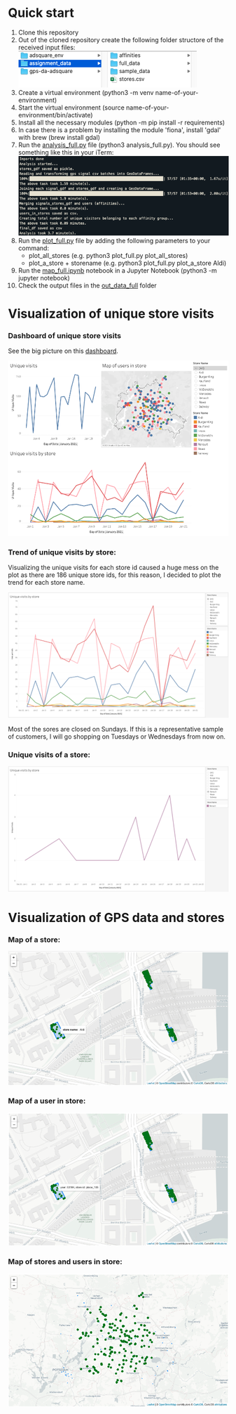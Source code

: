 # Quick start

1. Clone this repository
2. Out of the cloned repository create the following folder structore of the received input files:
   ![folder_structure](/images/folder_structure.png)
3. Create a virtual environment (python3 -m venv name-of-your-environment)
4. Start the virtual environment (source name-of-your-environment/bin/activate)
5. Install all the necessary modules (python -m pip install -r requirements)
6. In case there is a problem by installing the module 'fiona', install 'gdal' with brew (brew install gdal)
7. Run the [analysis_full.py](analysis_full.py) file (python3 analysis_full.py). You should see something like this in your iTerm:
   ![analysis_full](/images/analysis_full.png)
8. Run the [plot_full.py](plot_full.py) file by adding the following parameters to your command:
   - plot_all_stores (e.g. python3 plot_full.py plot_all_stores)
   - plot_a_store + storename (e.g. python3 plot_full.py plot_a_store Aldi)
9. Run the [map_full.ipynb](/notebooks/map_full.ipynb) notebook in a Jupyter Notebook (python3 -m jupyter notebook)
10. Check the output files in the [out_data_full](/out_data_full) folder

# Visualization of unique store visits

### Dashboard of unique store visits

See the big picture on this <a href="https://public.tableau.com/profile/robert.bozsik#!/vizhome/visits_dashboard_tableau/Dashboard1?publish=yes" target="_blank">dashboard</a>.

![visits_dashboard_tableau](/images/visits_dashboard_tableau.png)

### Trend of unique visits by store:

Visualizing the unique visits for each store id caused a huge mess on the plot as there are 186 unique store ids, for this reason, I decided to plot the trend for each store name.

![trend_of_unique_visits_tableau](/images/trend_of_unique_visits_tableau.png)

Most of the sores are closed on Sundays. If this is a representative sample of customers, I will go shopping on Tuesdays or Wednesdays from now on.

### Unique visits of a store:

![unique_visits_of_a_store_tableau](/images/unique_visits_of_a_store_tableau.png)

# Visualization of GPS data and stores

### Map of a store:

![map_of_a_store](/images/map_of_a_store.png)

### Map of a user in store:

![map_of_a_user_in_store](/images/map_of_a_user_in_store.png)

### Map of stores and users in store:

![map_of_stores_and_users_in_store](/images/map_of_stores_and_users_in_store.png)
